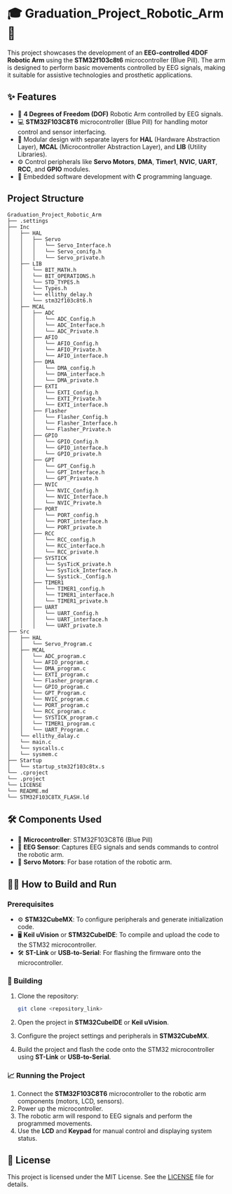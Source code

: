 # 🎓 Graduation_Project_Robotic_Arm 🤖

This project showcases the development of an **EEG-controlled 4DOF Robotic Arm** using the **STM32f103c8t6** microcontroller (Blue Pill). The arm is designed to perform basic movements controlled by EEG signals, making it suitable for assistive technologies and prosthetic applications.

## ✨ Features

- 🦾 **4 Degrees of Freedom (DOF)** Robotic Arm controlled by EEG signals.
- 💻 **STM32F103C8T6** microcontroller (Blue Pill) for handling motor control and sensor interfacing.
- 🧩 Modular design with separate layers for **HAL** (Hardware Abstraction Layer), **MCAL** (Microcontroller Abstraction Layer), and **LIB** (Utility Libraries).
- ⚙️ Control peripherals like **Servo Motors**, **DMA**, **Timer1**, **NVIC**, **UART**, **RCC**, and **GPIO** modules.
- 💾 Embedded software development with **C** programming language.

## Project Structure

```
Graduation_Project_Robotic_Arm
├── .settings
├── Inc
│   ├── HAL
│   │   ├── Servo
│   │   │   └── Servo_Interface.h
│   │   │   └── Servo_conifg.h
│   │   │   └── Servo_private.h
│   ├── LIB
│   │   └── BIT_MATH.h
│   │   └── BIT_OPERATIONS.h
│   │   └── STD_TYPES.h
│   │   └── Types.h
│   │   └── ellithy_delay.h
│   │   └── stm32f103c8t6.h
│   ├── MCAL
│   │   ├── ADC
│   │   │   └── ADC_Config.h
│   │   │   └── ADC_Interface.h
│   │   │   └── ADC_Private.h
│   │   ├── AFIO
│   │   │   └── AFIO_Config.h
│   │   │   └── AFIO_Private.h
│   │   │   └── AFIO_interface.h
│   │   ├── DMA
│   │   │   └── DMA_config.h
│   │   │   └── DMA_interface.h
│   │   │   └── DMA_private.h
│   │   ├── EXTI
│   │   │   └── EXTI_Config.h
│   │   │   └── EXTI_Private.h
│   │   │   └── EXTI_interface.h
│   │   ├── Flasher
│   │   │   └── Flasher_Config.h
│   │   │   └── Flasher_Interface.h
│   │   │   └── Flasher_Private.h
│   │   ├── GPIO
│   │   │   └── GPIO_Config.h
│   │   │   └── GPIO_interface.h
│   │   │   └── GPIO_private.h
│   │   ├── GPT
│   │   │   └── GPT_Config.h
│   │   │   └── GPT_Interface.h
│   │   │   └── GPT_Private.h
│   │   ├── NVIC
│   │   │   └── NVIC_Config.h
│   │   │   └── NVIC_Interface.h
│   │   │   └── NVIC_Private.h
│   │   ├── PORT
│   │   │   └── PORT_config.h
│   │   │   └── PORT_interface.h
│   │   │   └── PORT_private.h
│   │   ├── RCC
│   │   │   └── RCC_config.h
│   │   │   └── RCC_interface.h
│   │   │   └── RCC_private.h
│   │   ├── SYSTICK
│   │   │   └── SysTicK_private.h
│   │   │   └── SysTick_Interface.h
│   │   │   └── Systick._Config.h
│   │   ├── TIMER1
│   │   │   └── TIMER1_config.h
│   │   │   └── TIMER1_interface.h
│   │   │   └── TIMER1_private.h
│   │   ├── UART
│   │   │   └── UART_Config.h
│   │   │   └── UART_interface.h
│   │   │   └── UART_private.h
├── Src
│   ├── HAL
│   │   └── Servo_Program.c
│   ├── MCAL
│   │   └── ADC_program.c
│   │   └── AFIO_program.c
│   │   └── DMA_program.c
│   │   └── EXTI_program.c
│   │   └── Flasher_program.c
│   │   └── GPIO_program.c
│   │   └── GPT_Program.c
│   │   └── NVIC_program.c
│   │   └── PORT_program.c
│   │   └── RCC_program.c
│   │   └── SYSTICK_program.c
│   │   └── TIMER1_program.c
│   │   └── UART_Program.c
│   └── ellithy_dalay.c
│   └── main.c
│   └── syscalls.c
│   └── sysmem.c
├── Startup
│   └── startup_stm32f103c8tx.s
└── .cproject
└── .project
└── LICENSE
└── README.md
└── STM32F103C8TX_FLASH.ld
```

## 🛠️ Components Used

- 🔌 **Microcontroller**: STM32F103C8T6 (Blue Pill)
- 🧠 **EEG Sensor**: Captures EEG signals and sends commands to control the robotic arm.
- 🔄 **Servo Motors**: For base rotation of the robotic arm.

## 🧑‍💻 How to Build and Run

### Prerequisites

- ⚙️ **STM32CubeMX**: To configure peripherals and generate initialization code.
- 🖥️ **Keil uVision** or **STM32CubeIDE**: To compile and upload the code to the STM32 microcontroller.
- 🛠️ **ST-Link** or **USB-to-Serial**: For flashing the firmware onto the microcontroller.

### 🚀 Building

1. Clone the repository:
   ```bash
   git clone <repository_link>
   ```

2. Open the project in **STM32CubeIDE** or **Keil uVision**.
3. Configure the project settings and peripherals in **STM32CubeMX**.
4. Build the project and flash the code onto the STM32 microcontroller using **ST-Link** or **USB-to-Serial**.

### 📈 Running the Project

1. Connect the **STM32F103C8T6** microcontroller to the robotic arm components (motors, LCD, sensors).
2. Power up the microcontroller.
3. The robotic arm will respond to EEG signals and perform the programmed movements.
4. Use the **LCD** and **Keypad** for manual control and displaying system status.

## 📜 License

This project is licensed under the MIT License. See the [LICENSE](./LICENSE) file for details.
